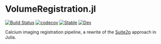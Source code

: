# VolumeRegistration.jl

[![Build Status](https://travis-ci.com/portugueslab/VolumeRegistration.jl.svg?branch=master)](https://travis-ci.com/portugueslab/VolumeRegistration.jl)
[![codecov](https://codecov.io/gh/portugueslab/VolumeRegistration.jl/branch/master/graph/badge.svg)](https://codecov.io/gh/portugueslab/VolumeRegistration.jl)
[![Stable](https://img.shields.io/badge/docs-stable-blue.svg)](https://vilim.github.io/VolumeRegistration.jl/stable)
[![Dev](https://img.shields.io/badge/docs-dev-blue.svg)](https://vilim.github.io/VolumeRegistration.jl/dev)

Calcium imaging registration pipeline, a rewrite of the [Suite2p](https://github.com/MouseLand/suite2p) approach in Julia.
